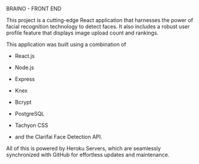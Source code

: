 BRAINO - FRONT END

This project is a cutting-edge React application that harnesses the power of facial recognition technology to detect faces. It also includes a robust user profile feature that displays image upload count and rankings. 

This application was built using a combination of 
- React.js 
- Node.js
- Express
- Knex
- Bcrypt
- PostgreSQL 
- Tachyon CSS

- and the Clarifai Face Detection API. 

All of this is powered by Heroku Servers, which are seamlessly synchronized with GitHub for effortless updates and maintenance.
